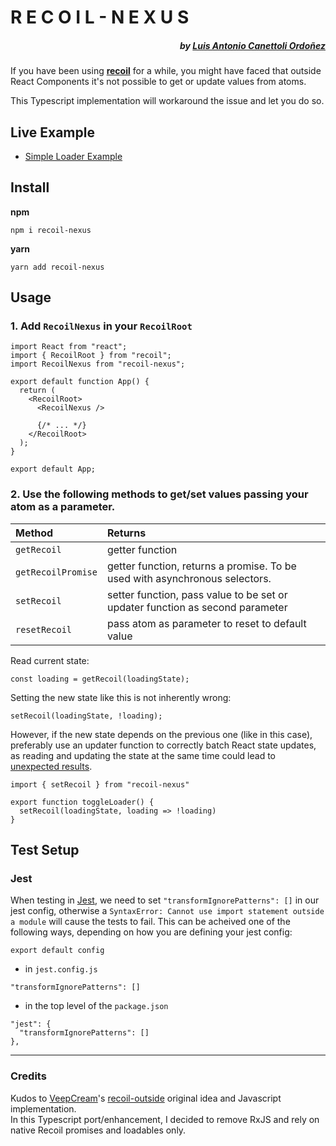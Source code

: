 # R E C O I L - N E X U S

##### <div align="right">by [Luis Antonio Canettoli Ordoñez](http://luisanton.io)</div>

If you have been using **[recoil](https://recoiljs.org/)** for a while, you might have faced that outside React Components it's not possible to get or update values from atoms.

This Typescript implementation will workaround the issue and let you do so.

## Live Example

- [Simple Loader Example](https://codesandbox.io/s/github/luisanton-io/simple-loader-with-nexus)

## Install

**npm**

`npm i recoil-nexus`

**yarn**

`yarn add recoil-nexus`

## Usage

### 1. Add `RecoilNexus` in your `RecoilRoot`

```tsx
import React from "react";
import { RecoilRoot } from "recoil";
import RecoilNexus from "recoil-nexus";

export default function App() {
  return (
    <RecoilRoot>
      <RecoilNexus />

      {/* ... */}
    </RecoilRoot>
  );
}

export default App;
```

### 2. Use the following methods to get/set values passing your atom as a parameter.

| Method      | Returns                                                   |
| :---------- | :-------------------------------------------------------- |
| `getRecoil` | getter function |
| `getRecoilPromise` | getter function, returns a promise. To be used with asynchronous selectors. |
| `setRecoil` | setter function, pass value to be set or updater function as second parameter |
| `resetRecoil` | pass atom as parameter to reset to default value |

Read current state:
```tsx
const loading = getRecoil(loadingState);
```

Setting the new state like this is not inherently wrong: 
```tsx
setRecoil(loadingState, !loading);
```
However, if the new state depends on the previous one (like in this case), preferably use an
updater function to correctly batch React state updates, as reading and
updating the state at the same time could lead to [unexpected results](https://github.com/luisanton-io/recoil-nexus/issues/33).
```tsx
import { setRecoil } from "recoil-nexus"

export function toggleLoader() {
  setRecoil(loadingState, loading => !loading)
}
```

## Test Setup

### Jest

When testing in [Jest](https://jestjs.io), we need to set `"transformIgnorePatterns": []` in our jest config, otherwise a `SyntaxError: Cannot use import statement outside a module` will cause the tests to fail. This can be acheived one of the following ways, depending on how you are defining your jest config:

```
export default config
```
- in `jest.config.js`
```
"transformIgnorePatterns": []
```

- in the top level of the `package.json`
```
"jest": {
  "transformIgnorePatterns": []
},
```
---

### Credits

Kudos to [VeepCream](https://github.com/VeepCream)'s [recoil-outside](https://github.com/VeepCream/recoil-outside) original idea and Javascript implementation.   
In this Typescript port/enhancement, I decided to remove RxJS and rely on native Recoil promises and loadables only.
